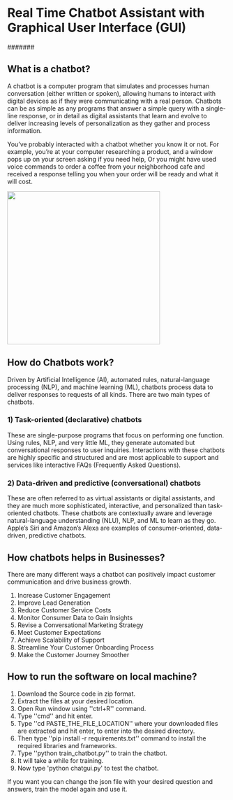 # Real Time Chatbot Assistant with Graphical User Interface (GUI)
#######
## What is a chatbot?
A chatbot is a computer program that simulates and processes human conversation (either written or spoken), allowing humans to interact with digital devices as if they were communicating with a real person. Chatbots can be as simple as any programs that answer a simple query with a single-line response, or in detail as digital assistants that learn and evolve to deliver increasing levels of personalization as they gather and process information.

You’ve probably interacted with a chatbot whether you know it or not. For example, you’re at your computer researching a product, and a window pops up on your screen asking if you need help, Or you might have used voice commands to order a coffee from your neighborhood cafe and received a response telling you when your order will be ready and what it will cost.

<p align="left"> <img src="https://www.cio.com/wp-content/uploads/2021/12/chatbot_ai_machine-learning_emerging-tech-100778305-orig-1.jpg?quality=50&strip=all&w=1024" height="350px" /> </p>

## How do Chatbots work?
Driven by Artificial Intelligence (AI), automated rules, natural-language processing (NLP), and machine learning (ML), chatbots process data to deliver responses to requests of all kinds.
There are two main types of chatbots.

### 1) Task-oriented (declarative) chatbots 
These are single-purpose programs that focus on performing one function. Using rules, NLP, and very little ML, they generate automated but conversational responses to user inquiries. Interactions with these chatbots are highly specific and structured and are most applicable to support and services like interactive FAQs (Frequently Asked Questions).

### 2) Data-driven and predictive (conversational) chatbots 
These are often referred to as virtual assistants or digital assistants, and they are much more sophisticated, interactive, and personalized than task-oriented chatbots. These chatbots are contextually aware and leverage natural-language understanding (NLU), NLP, and ML to learn as they go. Apple’s Siri and Amazon’s Alexa are examples of consumer-oriented, data-driven, predictive chatbots.

## How chatbots helps in Businesses?
There are many different ways a chatbot can positively impact customer communication and drive business growth.

1) Increase Customer Engagement 
2) Improve Lead Generation
3) Reduce Customer Service Costs
4) Monitor Consumer Data to Gain Insights
5) Revise a Conversational Marketing Strategy 
6) Meet Customer Expectations
7) Achieve Scalability of Support
8) Streamline Your Customer Onboarding Process
9) Make the Customer Journey Smoother 

## How to run the software on local machine?
1) Download the Source code in zip format.
2) Extract the files at your desired location.
3) Open Run window using ''ctrl+R'' command.
4) Type ''cmd'' and hit enter.
5) Type ''cd PASTE_THE_FILE_LOCATION'' where your downloaded files are extracted and hit enter, to enter into the desired directory.
6) Then type ''pip install -r requirements.txt'' command to install the required libraries and frameworks.
7) Type ''python train_chatbot.py'' to train the chatbot.
8) It will take a while for training.
9) Now type 'python chatgui.py' to test the chatbot.

If you want you can change the json file with your desired question and answers, train the model again and use it.

